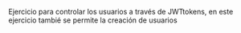 Ejercicio para controlar los usuarios a través de JWTtokens, en este ejercicio tambié se permite la creación de usuarios

